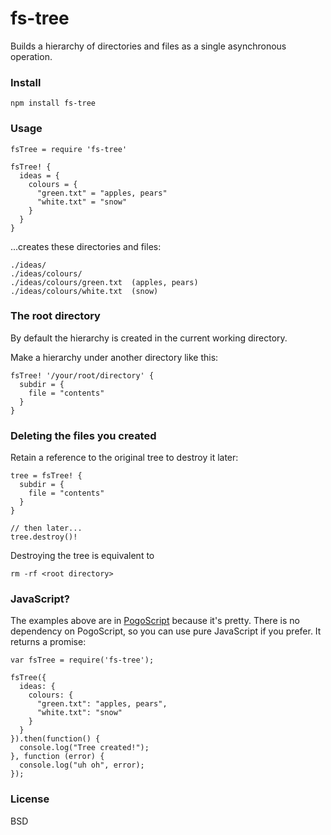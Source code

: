 # fs-tree

Builds a hierarchy of directories and files as a single asynchronous operation.

### Install

    npm install fs-tree

### Usage

    fsTree = require 'fs-tree'

    fsTree! {
      ideas = {
        colours = {
          "green.txt" = "apples, pears"
          "white.txt" = "snow"
        }
      }
    }

...creates these directories and files:

    ./ideas/
    ./ideas/colours/
    ./ideas/colours/green.txt  (apples, pears)
    ./ideas/colours/white.txt  (snow)

### The root directory

By default the hierarchy is created in the current working directory.

Make a hierarchy under another directory like this:

    fsTree! '/your/root/directory' {
      subdir = {
        file = "contents"
      }
    }

### Deleting the files you created

Retain a reference to the original tree to destroy it later:

    tree = fsTree! {
      subdir = {
        file = "contents"
      }
    }

    // then later...
    tree.destroy()!

Destroying the tree is equivalent to

    rm -rf <root directory>

### JavaScript?

The examples above are in [PogoScript](http://pogoscript.org) because it's pretty. There is no dependency on PogoScript, so you can use pure JavaScript if you prefer. It returns a promise:

    var fsTree = require('fs-tree');

    fsTree({
      ideas: {
        colours: {
          "green.txt": "apples, pears",
          "white.txt": "snow"
        }
      }
    }).then(function() {
      console.log("Tree created!");
    }, function (error) {
      console.log("uh oh", error);
    });

### License

BSD
